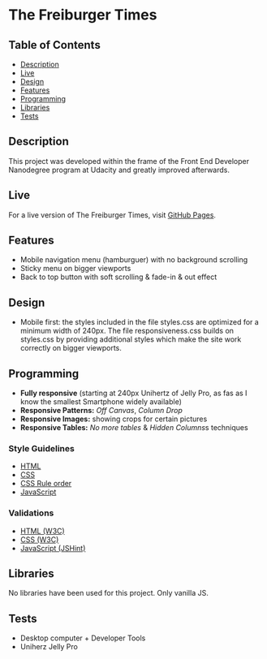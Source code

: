 # The Freiburger Times

## Table of Contents
- [Description](#description)
- [Live](#live)
- [Design](#design)
- [Features](#features)
- [Programming](#programming)
- [Libraries](#libraries)
- [Tests](#tests)

## Description
This project was developed within the frame of the Front End Developer Nanodegree program at Udacity and greatly improved afterwards.

## Live
For a live version of The Freiburger Times, visit [GitHub Pages](https://vibueno.github.io/thefreiburgertimes).

## Features
* Mobile navigation menu (hamburguer) with no background scrolling
* Sticky menu on bigger viewports
* Back to top button with soft scrolling & fade-in & out effect

## Design
* Mobile first: the styles included in the file styles.css are optimized for a minimum width of 240px. The file responsiveness.css builds on styles.css by providing additional styles which make the site work correctly on bigger viewports.

## Programming
* **Fully responsive** (starting at 240px Unihertz of Jelly Pro, as fas as I know the smallest Smartphone widely available)
* **Responsive Patterns:** *Off Canvas*, *Column Drop*
* **Responsive Images:** showing crops for certain pictures
* **Responsive Tables:** *No more tables* & *Hidden Columns*s techniques

### Style Guidelines
* [HTML](http://udacity.github.io/frontend-nanodegree-styleguide/index.html)
* [CSS](http://udacity.github.io/frontend-nanodegree-styleguide/css.html)
* [CSS Rule order](https://9elements.com/css-rule-order)
* [JavaScript](http://udacity.github.io/frontend-nanodegree-styleguide/javascript.html)

### Validations
* [HTML (W3C)](https://validator.w3.org)
* [CSS (W3C)](https://jigsaw.w3.org/css-validator)
* [JavaScript (JSHint)](https://jshint.com)

## Libraries
No libraries have been used for this project. Only vanilla JS.

## Tests
* Desktop computer + Developer Tools
* Uniherz Jelly Pro
